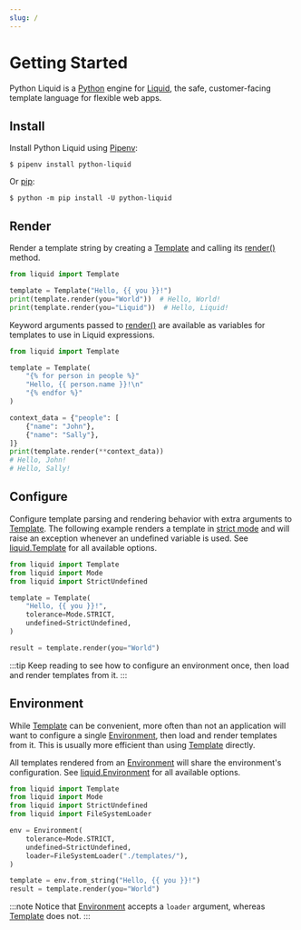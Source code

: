 ```yaml
---
slug: /
---
```


# Getting Started

Python Liquid is a [Python](https://www.python.org/) engine for [Liquid](https://shopify.github.io/liquid/),
the safe, customer-facing template language for flexible web apps.

## Install

Install Python Liquid using [Pipenv](https://pipenv.pypa.io/en/latest/):

```shell
$ pipenv install python-liquid
```

Or [pip](https://pip.pypa.io/en/stable/getting-started/):

```shell
$ python -m pip install -U python-liquid
```

## Render

Render a template string by creating a [Template](/api/Template) and calling its [render()](/api/BoundTemplate#render) method.

```python
from liquid import Template

template = Template("Hello, {{ you }}!")
print(template.render(you="World"))  # Hello, World!
print(template.render(you="Liquid"))  # Hello, Liquid!
```

Keyword arguments passed to [render()](/api/BoundTemplate#render) are available as variables for
templates to use in Liquid expressions.

```python
from liquid import Template

template = Template(
    "{% for person in people %}"
    "Hello, {{ person.name }}!\n"
    "{% endfor %}"
)

context_data = {"people": [
    {"name": "John"},
    {"name": "Sally"},
]}
print(template.render(**context_data))
# Hello, John!
# Hello, Sally!
```

## Configure

Configure template parsing and rendering behavior with extra arguments to [Template](/api/Template).
The following example renders a template in [strict mode](introduction/strictness) and will raise an
exception whenever an undefined variable is used. See [liquid.Template](api/Template) for all
available options.

```python
from liquid import Template
from liquid import Mode
from liquid import StrictUndefined

template = Template(
    "Hello, {{ you }}!",
    tolerance=Mode.STRICT,
    undefined=StrictUndefined,
)

result = template.render(you="World")
```

:::tip
Keep reading to see how to configure an environment once, then load and render templates from it.
:::

## Environment

While [Template](/api/Template) can be convenient, more often than not an application will want
to configure a single [Environment](/api/Environment), then load and render templates from it.
This is usually more efficient than using [Template](/api/Template) directly.

All templates rendered from an [Environment](/api/Environment) will share the environment's
configuration. See [liquid.Environment](api/Environment) for all available options.

```python
from liquid import Template
from liquid import Mode
from liquid import StrictUndefined
from liquid import FileSystemLoader

env = Environment(
    tolerance=Mode.STRICT,
    undefined=StrictUndefined,
    loader=FileSystemLoader("./templates/"),
)

template = env.from_string("Hello, {{ you }}!")
result = template.render(you="World")
```

:::note
Notice that [Environment](/api/Environment) accepts a `loader` argument, whereas
[Template](/api/Template) does not.
:::
